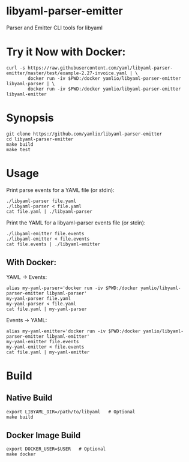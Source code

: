 libyaml-parser-emitter
======================

Parser and Emitter CLI tools for libyaml

# Try it Now with Docker:

```
curl -s https://raw.githubusercontent.com/yaml/libyaml-parser-emitter/master/test/example-2.27-invoice.yaml | \
        docker run -iv $PWD:/docker yamlio/libyaml-parser-emitter libyaml-parser | \
        docker run -iv $PWD:/docker yamlio/libyaml-parser-emitter libyaml-emitter
```

# Synopsis

```
git clone https://github.com/yamlio/libyaml-parser-emitter
cd libyaml-parser-emitter
make build
make test
```

# Usage

Print parse events for a YAML file (or stdin):
```
./libyaml-parser file.yaml
./libyaml-parser < file.yaml
cat file.yaml | ./libyaml-parser
```

Print the YAML for a libyaml-parser events file (or stdin):
```
./libyaml-emitter file.events
./libyaml-emitter < file.events
cat file.events | ./libyaml-emitter
```

## With Docker:

YAML -> Events:
```
alias my-yaml-parser='docker run -iv $PWD:/docker yamlio/libyaml-parser-emitter libyaml-parser'
my-yaml-parser file.yaml
my-yaml-parser < file.yaml
cat file.yaml | my-yaml-parser
```

Events -> YAML:
```
alias my-yaml-emitter='docker run -iv $PWD:/docker yamlio/libyaml-parser-emitter libyaml-emitter'
my-yaml-emitter file.events
my-yaml-emitter < file.events
cat file.yaml | my-yaml-emitter
```

# Build

## Native Build

```
export LIBYAML_DIR=/path/to/libyaml   # Optional
make build
```

## Docker Image Build

```
export DOCKER_USER=$USER   # Optional
make docker
```
